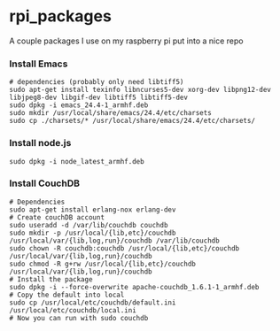 rpi_packages
============

A couple packages I use on my raspberry pi put into a nice repo

### Install Emacs
```
# dependencies (probably only need libtiff5)
sudo apt-get install texinfo libncurses5-dev xorg-dev libpng12-dev libjpeg8-dev libgif-dev libtiff5 libtiff5-dev
sudo dpkg -i emacs_24.4-1_armhf.deb
sudo mkdir /usr/local/share/emacs/24.4/etc/charsets
sudo cp ./charsets/* /usr/local/share/emacs/24.4/etc/charsets/
```

### Install node.js
```
sudo dpkg -i node_latest_armhf.deb
```

### Install CouchDB
```
# Dependencies
sudo apt-get install erlang-nox erlang-dev
# Create couchDB account
sudo useradd -d /var/lib/couchdb couchdb
sudo mkdir -p /usr/local/{lib,etc}/couchdb /usr/local/var/{lib,log,run}/couchdb /var/lib/couchdb
sudo chown -R couchdb:couchdb /usr/local/{lib,etc}/couchdb /usr/local/var/{lib,log,run}/couchdb
sudo chmod -R g+rw /usr/local/{lib,etc}/couchdb /usr/local/var/{lib,log,run}/couchdb
# Install the package
sudo dpkg -i --force-overwrite apache-couchdb_1.6.1-1_armhf.deb
# Copy the default into local
sudo cp /usr/local/etc/couchdb/default.ini /usr/local/etc/couchdb/local.ini
# Now you can run with sudo couchdb
```
